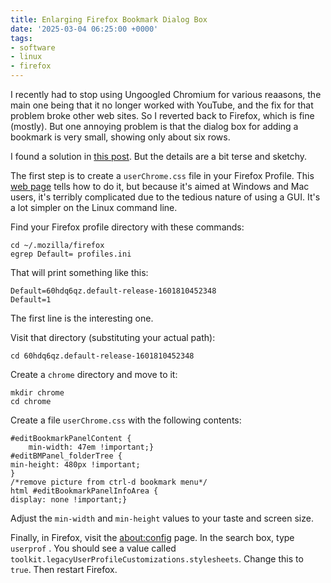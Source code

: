```yaml
---
title: Enlarging Firefox Bookmark Dialog Box
date: '2025-03-04 06:25:00 +0000'
tags:
- software
- linux
- firefox
---
```


I recently had to stop using Ungoogled Chromium for various reaasons, the main
one being that it no longer worked with YouTube, and the fix for
that problem broke other web sites.  So I reverted back to Firefox,
which is fine (mostly).  But one annoying problem is that the dialog box
for adding a bookmark is very small, showing only about six
rows.
<!--more-->

I found a solution in
[this post](https://connect.mozilla.org/t5/ideas/add-bookmark-window-ctrl-d-should-be-resizable/idc-p/23500/highlight/true#M12642).
But the details are a bit terse and sketchy.

The first step is to create a `userChrome.css` file in your Firefox Profile.
This [web page](https://www.userchrome.org/how-create-userchrome-css.html)
tells how to do it, but because it's aimed at Windows and Mac users,
it's terribly complicated due to the tedious nature of using a GUI.
It's a lot simpler on the Linux command line.

Find your Firefox profile directory with these commands:

```
cd ~/.mozilla/firefox
egrep Default= profiles.ini
```

That will print something like this:

```
Default=60hdq6qz.default-release-1601810452348
Default=1
```

The first line is the interesting one.

Visit that directory (substituting your actual path):

```
cd 60hdq6qz.default-release-1601810452348
```

Create a `chrome` directory and move to it:

```
mkdir chrome
cd chrome
```

Create a file `userChrome.css` with the following contents:

```
#editBookmarkPanelContent {
    min-width: 47em !important;}
#editBMPanel_folderTree {
min-height: 480px !important;
}
/*remove picture from ctrl-d bookmark menu*/
html #editBookmarkPanelInfoArea {
display: none !important;}
```

Adjust the `min-width` and `min-height` values to your taste and screen size.

Finally, in Firefox, visit the <about:config> page.  In the search box, type `userprof` .
You should see a value called `toolkit.legacyUserProfileCustomizations.stylesheets`.
Change this to `true`.  Then restart Firefox.
